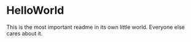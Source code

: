 # HelloWorld
This is the most important readme in its own little world. Everyone else cares about it.
